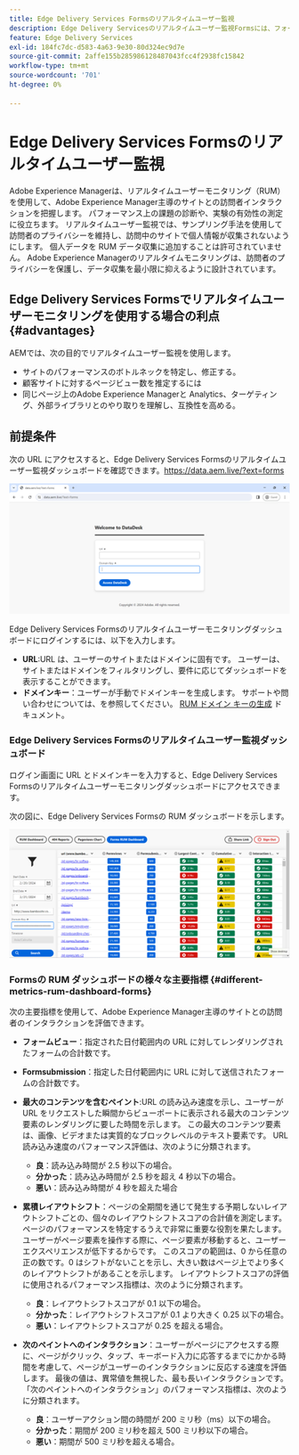 ```yaml
---
title: Edge Delivery Services Formsのリアルタイムユーザー監視
description: Edge Delivery Servicesのリアルタイムユーザー監視Formsには、フォームに対するユーザー操作の継続的なトラッキングと分析が含まれます。
feature: Edge Delivery Services
exl-id: 184fc7dc-d583-4a63-9e30-80d324ec9d7e
source-git-commit: 2affe155b285986128487043fcc4f2938fc15842
workflow-type: tm+mt
source-wordcount: '701'
ht-degree: 0%

---
```



# Edge Delivery Services Formsのリアルタイムユーザー監視

Adobe Experience Managerは、リアルタイムユーザーモニタリング（RUM）を使用して、Adobe Experience Manager主導のサイトとの訪問者インタラクションを把握します。 パフォーマンス上の課題の診断や、実験の有効性の測定に役立ちます。 リアルタイムユーザー監視では、サンプリング手法を使用して訪問者のプライバシーを維持し、訪問中のサイトで個人情報が収集されないようにします。 個人データを RUM データ収集に追加することは許可されていません。 Adobe Experience Managerのリアルタイムモニタリングは、訪問者のプライバシーを保護し、データ収集を最小限に抑えるように設計されています。

## Edge Delivery Services Formsでリアルタイムユーザーモニタリングを使用する場合の利点 {#advantages}

AEMでは、次の目的でリアルタイムユーザー監視を使用します。

* サイトのパフォーマンスのボトルネックを特定し、修正する。
* 顧客サイトに対するページビュー数を推定するには
* 同じページ上のAdobe Experience Managerと Analytics、ターゲティング、外部ライブラリとのやり取りを理解し、互換性を高める。

## 前提条件

次の URL にアクセスすると、Edge Delivery Services Formsのリアルタイムユーザー監視ダッシュボードを確認できます。https://data.aem.live/?ext=forms

![Edge Delivery Services Formsの RUM ログイン画面 ](/help/edge/assets/rum-login-screen.png)

Edge Delivery Services Formsのリアルタイムユーザーモニタリングダッシュボードにログインするには、以下を入力します。
* **URL**:URL は、ユーザーのサイトまたはドメインに固有です。 ユーザーは、サイトまたはドメインをフィルタリングし、要件に応じてダッシュボードを表示することができます。
* **ドメインキー**：ユーザーが手動でドメインキーを生成します。 サポートや問い合わせについては、を参照してください。 [RUM ドメイン キーの生成](https://aemcs-workspace.adobe.com/rum/generate-domain-key) ドキュメント。

### Edge Delivery Services Formsのリアルタイムユーザー監視ダッシュボード

ログイン画面に URL とドメインキーを入力すると、Edge Delivery Services Formsのリアルタイムユーザーモニタリングダッシュボードにアクセスできます。

次の図に、Edge Delivery Services Formsの RUM ダッシュボードを示します。

![RUM Forms ダッシュボード](/help/edge/assets/rum-forms-dashboard.png)

### Formsの RUM ダッシュボードの様々な主要指標 {#different-metrics-rum-dashboard-forms}

次の主要指標を使用して、Adobe Experience Manager主導のサイトとの訪問者のインタラクションを評価できます。

* **フォームビュー**：指定された日付範囲内の URL に対してレンダリングされたフォームの合計数です。
* **Formsubmission**：指定した日付範囲内に URL に対して送信されたフォームの合計数です。
* **最大のコンテンツを含むペイント**:URL の読み込み速度を示し、ユーザーが URL をリクエストした瞬間からビューポートに表示される最大のコンテンツ要素のレンダリングに要した時間を示します。 この最大のコンテンツ要素は、画像、ビデオまたは実質的なブロックレベルのテキスト要素です。 URL 読み込み速度のパフォーマンス評価は、次のように分類されます。
   * **良**：読み込み時間が 2.5 秒以下の場合。
   * **分かった**：読み込み時間が 2.5 秒を超え 4 秒以下の場合。
   * **悪い**：読み込み時間が 4 秒を超えた場合

* **累積レイアウトシフト**：ページの全期間を通じて発生する予期しないレイアウトシフトごとの、個々のレイアウトシフトスコアの合計値を測定します。 ページのパフォーマンスを特定するうえで非常に重要な役割を果たします。ユーザーがページ要素を操作する際に、ページ要素が移動すると、ユーザーエクスペリエンスが低下するからです。 このスコアの範囲は、0 から任意の正の数です。0 はシフトがないことを示し、大きい数はページ上でより多くのレイアウトシフトがあることを示します。 レイアウトシフトスコアの評価に使用されるパフォーマンス指標は、次のように分類されます。

   * **良**：レイアウトシフトスコアが 0.1 以下の場合。
   * **分かった**：レイアウトシフトスコアが 0.1 より大きく 0.25 以下の場合。
   * **悪い**：レイアウトシフトスコアが 0.25 を超える場合。

* **次のペイントへのインタラクション**：ユーザーがページにアクセスする際に、ページがクリック、タップ、キーボード入力に応答するまでにかかる時間を考慮して、ページがユーザーのインタラクションに反応する速度を評価します。 最後の値は、異常値を無視した、最も長いインタラクションです。 「次のペイントへのインタラクション」のパフォーマンス指標は、次のように分類されます。
   * **良**：ユーザーアクション間の時間が 200 ミリ秒（ms）以下の場合。
   * **分かった**：期間が 200 ミリ秒を超え 500 ミリ秒以下の場合。
   * **悪い**：期間が 500 ミリ秒を超える場合。

